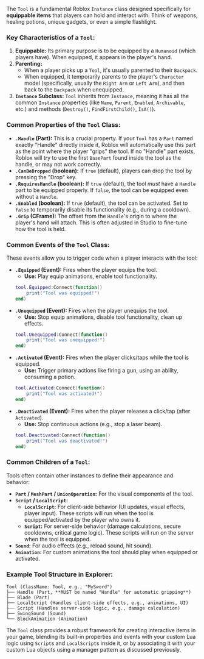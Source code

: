 The `Tool` is a fundamental Roblox `Instance` class designed specifically for **equippable items** that players can hold and interact with. Think of weapons, healing potions, unique gadgets, or even a simple flashlight.

### Key Characteristics of a `Tool`:

1.  **Equippable:** Its primary purpose is to be equipped by a `Humanoid` (which players have). When equipped, it appears in the player's hand.
2.  **Parenting:**
    * When a player picks up a `Tool`, it's usually parented to their `Backpack`.
    * When equipped, it temporarily parents to the player's `Character` model (specifically, usually the `Right Arm` or `Left Arm`), and then back to the `Backpack` when unequipped.
3.  **`Instance` Subclass:** `Tool` inherits from `Instance`, meaning it has all the common `Instance` properties (like `Name`, `Parent`, `Enabled`, `Archivable`, etc.) and methods (`Destroy()`, `FindFirstChild()`, `IsA()`).

### Common Properties of the `Tool` Class:

* **`.Handle` (Part):** This is a crucial property. If your `Tool` has a `Part` named exactly "Handle" directly inside it, Roblox will automatically use this part as the point where the player "grips" the tool. If no "Handle" part exists, Roblox will try to use the first `BasePart` found inside the tool as the handle, or may not work correctly.
* **`.CanBeDropped` (boolean):** If `true` (default), players can drop the tool by pressing the "Drop" key.
* **`.RequiresHandle` (boolean):** If `true` (default), the tool *must* have a `Handle` part to be equipped properly. If `false`, the tool can be equipped even without a `Handle`.
* **`.Enabled` (boolean):** If `true` (default), the tool can be activated. Set to `false` to temporarily disable its functionality (e.g., during a cooldown).
* **`.Grip` (CFrame):** The offset from the `Handle`'s origin to where the player's hand will attach. This is often adjusted in Studio to fine-tune how the tool is held.

### Common Events of the `Tool` Class:

These events allow you to trigger code when a player interacts with the tool:

* **`.Equipped` (Event):** Fires when the player equips the tool.
    * **Use:** Play equip animations, enable tool functionality.
    ```lua
    tool.Equipped:Connect(function()
        print("Tool was equipped!")
    end)
    ```
* **`.Unequipped` (Event):** Fires when the player unequips the tool.
    * **Use:** Stop equip animations, disable tool functionality, clean up effects.
    ```lua
    tool.Unequipped:Connect(function()
        print("Tool was unequipped!")
    end)
    ```
* **`.Activated` (Event):** Fires when the player clicks/taps while the tool is equipped.
    * **Use:** Trigger primary actions like firing a gun, using an ability, consuming a potion.
    ```lua
    tool.Activated:Connect(function()
        print("Tool was activated!")
    end)
    ```
* **`.Deactivated` (Event):** Fires when the player releases a click/tap (after `Activated`).
    * **Use:** Stop continuous actions (e.g., stop a laser beam).
    ```lua
    tool.Deactivated:Connect(function()
        print("Tool was deactivated!")
    end)
    ```

### Common Children of a `Tool`:

Tools often contain other instances to define their appearance and behavior:

* **`Part` / `MeshPart` / `UnionOperation`:** For the visual components of the tool.
* **`Script` / `LocalScript`:**
    * **`LocalScript`:** For client-side behavior (UI updates, visual effects, player input). These scripts will run when the tool is equipped/activated by the player who owns it.
    * **`Script`:** For server-side behavior (damage calculations, secure cooldowns, critical game logic). These scripts will run on the server when the tool is equipped.
* **`Sound`:** For audio effects (e.g., reload sound, hit sound).
* **`Animation`:** For custom animations the tool should play when equipped or activated.

### Example Tool Structure in Explorer:

```
Tool (ClassName: Tool, e.g., "MySword")
├── Handle (Part, **MUST be named "Handle" for automatic gripping**)
├── Blade (Part)
├── LocalScript (Handles client-side effects, e.g., animations, UI)
├── Script (Handles server-side logic, e.g., damage calculation)
├── SwingSound (Sound)
└── BlockAnimation (Animation)
```

The `Tool` class provides a robust framework for creating interactive items in your game, blending its built-in properties and events with your custom Lua logic using `Script`s and `LocalScript`s inside it, or by associating it with your custom Lua objects using a manager pattern as discussed previously.